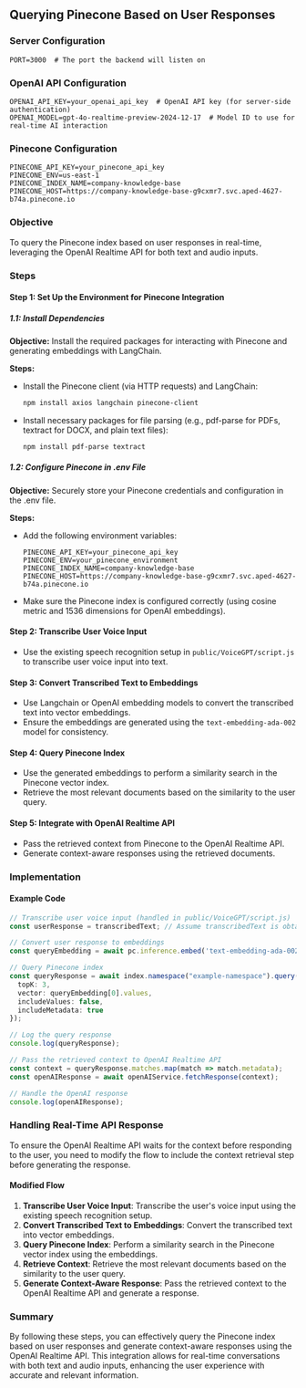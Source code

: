 ## Querying Pinecone Based on User Responses

### Server Configuration
```plaintext
PORT=3000  # The port the backend will listen on
```

### OpenAI API Configuration
```plaintext
OPENAI_API_KEY=your_openai_api_key  # OpenAI API key (for server-side authentication)
OPENAI_MODEL=gpt-4o-realtime-preview-2024-12-17  # Model ID to use for real-time AI interaction
```

### Pinecone Configuration
```plaintext
PINECONE_API_KEY=your_pinecone_api_key
PINECONE_ENV=us-east-1
PINECONE_INDEX_NAME=company-knowledge-base
PINECONE_HOST=https://company-knowledge-base-g9cxmr7.svc.aped-4627-b74a.pinecone.io
```

### Objective
To query the Pinecone index based on user responses in real-time, leveraging the OpenAI Realtime API for both text and audio inputs.

### Steps

#### Step 1: Set Up the Environment for Pinecone Integration

##### 1.1: Install Dependencies
**Objective:** Install the required packages for interacting with Pinecone and generating embeddings with LangChain.

**Steps:**
- Install the Pinecone client (via HTTP requests) and LangChain:
  ```bash
  npm install axios langchain pinecone-client
  ```
- Install necessary packages for file parsing (e.g., pdf-parse for PDFs, textract for DOCX, and plain text files):
  ```bash
  npm install pdf-parse textract
  ```

##### 1.2: Configure Pinecone in .env File
**Objective:** Securely store your Pinecone credentials and configuration in the .env file.

**Steps:**
- Add the following environment variables:
  ```plaintext
  PINECONE_API_KEY=your_pinecone_api_key
  PINECONE_ENV=your_pinecone_environment
  PINECONE_INDEX_NAME=company-knowledge-base
  PINECONE_HOST=https://company-knowledge-base-g9cxmr7.svc.aped-4627-b74a.pinecone.io
  ```
- Make sure the Pinecone index is configured correctly (using cosine metric and 1536 dimensions for OpenAI embeddings).

#### Step 2: Transcribe User Voice Input
- Use the existing speech recognition setup in `public/VoiceGPT/script.js` to transcribe user voice input into text.

#### Step 3: Convert Transcribed Text to Embeddings
- Use Langchain or OpenAI embedding models to convert the transcribed text into vector embeddings.
- Ensure the embeddings are generated using the `text-embedding-ada-002` model for consistency.

#### Step 4: Query Pinecone Index
- Use the generated embeddings to perform a similarity search in the Pinecone vector index.
- Retrieve the most relevant documents based on the similarity to the user query.

#### Step 5: Integrate with OpenAI Realtime API
- Pass the retrieved context from Pinecone to the OpenAI Realtime API.
- Generate context-aware responses using the retrieved documents.

### Implementation

#### Example Code

```typescript
// Transcribe user voice input (handled in public/VoiceGPT/script.js)
const userResponse = transcribedText; // Assume transcribedText is obtained from speech recognition

// Convert user response to embeddings
const queryEmbedding = await pc.inference.embed('text-embedding-ada-002', [userResponse], { inputType: 'query' });

// Query Pinecone index
const queryResponse = await index.namespace("example-namespace").query({
  topK: 3,
  vector: queryEmbedding[0].values,
  includeValues: false,
  includeMetadata: true
});

// Log the query response
console.log(queryResponse);

// Pass the retrieved context to OpenAI Realtime API
const context = queryResponse.matches.map(match => match.metadata);
const openAIResponse = await openAIService.fetchResponse(context);

// Handle the OpenAI response
console.log(openAIResponse);
```

### Handling Real-Time API Response

To ensure the OpenAI Realtime API waits for the context before responding to the user, you need to modify the flow to include the context retrieval step before generating the response.

#### Modified Flow

1. **Transcribe User Voice Input**: Transcribe the user's voice input using the existing speech recognition setup.
2. **Convert Transcribed Text to Embeddings**: Convert the transcribed text into vector embeddings.
3. **Query Pinecone Index**: Perform a similarity search in the Pinecone vector index using the embeddings.
4. **Retrieve Context**: Retrieve the most relevant documents based on the similarity to the user query.
5. **Generate Context-Aware Response**: Pass the retrieved context to the OpenAI Realtime API and generate a response.

### Summary
By following these steps, you can effectively query the Pinecone index based on user responses and generate context-aware responses using the OpenAI Realtime API. This integration allows for real-time conversations with both text and audio inputs, enhancing the user experience with accurate and relevant information.
